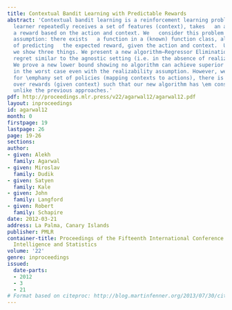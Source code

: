 ```yaml
---
title: Contextual Bandit Learning with Predictable Rewards
abstract: 'Contextual bandit learning is a reinforcement learning problem where   the
  learner repeatedly receives a set of features (context), takes   an action and receives
  a reward based on the action and context. We   consider this problem under a realizability
  assumption: there exists   a function in a (known) function class, always capable
  of predicting   the expected reward, given the action and context.  Under this   assumption,
  we show three things. We present a new algorithm–Regressor Elimination – with a
  regret similar to the agnostic setting (i.e. in the absence of realizability assumption).
  We prove a new lower bound showing no algorithm can achieve superior performance
  in the worst case even with the realizability assumption. However, we do show that
  for \emphany set of policies (mapping contexts to actions), there is a distribution
  over rewards (given context) such that our new algorithm has \em constant regret
  unlike the previous approaches.'
pdf: http://proceedings.mlr.press/v22/agarwal12/agarwal12.pdf
layout: inproceedings
id: agarwal12
month: 0
firstpage: 19
lastpage: 26
page: 19-26
sections: 
author:
- given: Alekh
  family: Agarwal
- given: Miroslav
  family: Dudik
- given: Satyen
  family: Kale
- given: John
  family: Langford
- given: Robert
  family: Schapire
date: 2012-03-21
address: La Palma, Canary Islands
publisher: PMLR
container-title: Proceedings of the Fifteenth International Conference on Artificial
  Intelligence and Statistics
volume: '22'
genre: inproceedings
issued:
  date-parts:
  - 2012
  - 3
  - 21
# Format based on citeproc: http://blog.martinfenner.org/2013/07/30/citeproc-yaml-for-bibliographies/
---
```

